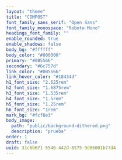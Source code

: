 ```yaml
---
layout: "theme"
title: "COMPOST"
font_family_sans_serif: "Open Sans"
font_family_monospace: "Roboto Mono"
headings_font_family: ""
enable_rounded: true
enable_shadows: false
body_bg: "#ffffff"
body_color: "#000000"
primary: "#0B5566"
secondary: "#6c757d"
link_color: "#0B5566"
link_hover_color: "#18434d"
h1_font_size: "2.625rem"
h2_font_size: "1.6875rem"
h3_font_size: "1.535rem"
h4_font_size: "1.5rem"
h5_font_size: "1.25rem"
h6_font_size: "1rem"
mark_bg: "#fcf8e3"
body_image:
  path: "public/background-dithered.png"
  description: "prueba"
order: 1
draft: false
uuid: 31c6b671-5546-442d-8575-9d86001b77d4
---
```

